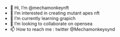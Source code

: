 - 👋 Hi, I’m @mechamonkeynft
- 👀 I’m interested in creating mutant apes nft
- 🌱 I’m currently learning grapich
- 💞️ I’m looking to collaborate on opensea
- 📫 How to reach me : twitter @Mechamonkeysynd

<!---
mechamonkeynft/mechamonkeynft is a ✨ special ✨ repository because its `README.md` (this file) appears on your GitHub profile.
You can click the Preview link to take a look at your changes.
--->

